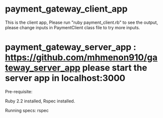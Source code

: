 # payment_gateway_client_app

This is the client app, Please run "ruby payment_client.rb" to see the output, please change inputs in PaymentClient class file to try more inputs.

# payment_gateway_server_app : https://github.com/mhmenon910/gateway_server_app please start the server app in localhost:3000


Pre-requisite:

Ruby 2.2 installed, 
Rspec installed.

Running specs: rspec 

